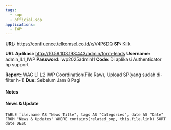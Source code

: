 ```yaml
---
tags:
  - sop
  - official-sop
applications:
  - IWP
---
```

**URL:** https://confluence.telkomsel.co.id/x/V4P6DQ
**SP:** [Klik](https://365tsel.sharepoint.com/sites/ITB2BChannel/Dokumen%20Berbagi/Forms/AllItems.aspx?web=1&FolderCTID=0x01200034B976712323A14DA8A220D192BC9C54&id=%2Fsites%2FITB2BChannel%2FDokumen%20Berbagi%2FIT%20B2B%20Channel%2FIT%20B2B%20EPS%2DDSC%2FIWP%20Leads)

**URL Aplikasi:** http://10.59.103.193:443/admin/form-leads
**Username:** admin_L1_IWP
**Password**: iwp2025adminl1
**Code**: Di aplikasi Authenticator hp support

**Report:** WAG L1 L2 IWP Coordination(File Raw), Upload SP(yang sudah di-filter h-1)
**Due:** Sebelum Jam 8 Pagi

#### Notes



#### News & Update
```dataview
TABLE file.name AS "News Title", tags AS "Categories", date AS "Date" FROM "News & Updates" WHERE contains(related_sop, this.file.link) SORT date DESC
```

